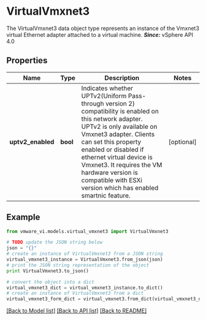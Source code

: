 # VirtualVmxnet3

The VirtualVmxnet3 data object type represents an instance of the Vmxnet3 virtual Ethernet adapter attached to a virtual machine.  ***Since:*** vSphere API 4.0 

## Properties
Name | Type | Description | Notes
------------ | ------------- | ------------- | -------------
**uptv2_enabled** | **bool** | Indicates whether UPTv2(Uniform Pass-through version 2) compatibility is enabled on this network adapter.  UPTv2 is only available on Vmxnet3 adapter. Clients can set this property enabled or disabled if ethernet virtual device is Vmxnet3. It requires the VM hardware version is compatible with ESXi version which has enabled smartnic feature.  | [optional] 

## Example

```python
from vmware_vi.models.virtual_vmxnet3 import VirtualVmxnet3

# TODO update the JSON string below
json = "{}"
# create an instance of VirtualVmxnet3 from a JSON string
virtual_vmxnet3_instance = VirtualVmxnet3.from_json(json)
# print the JSON string representation of the object
print VirtualVmxnet3.to_json()

# convert the object into a dict
virtual_vmxnet3_dict = virtual_vmxnet3_instance.to_dict()
# create an instance of VirtualVmxnet3 from a dict
virtual_vmxnet3_form_dict = virtual_vmxnet3.from_dict(virtual_vmxnet3_dict)
```
[[Back to Model list]](../README.md#documentation-for-models) [[Back to API list]](../README.md#documentation-for-api-endpoints) [[Back to README]](../README.md)


